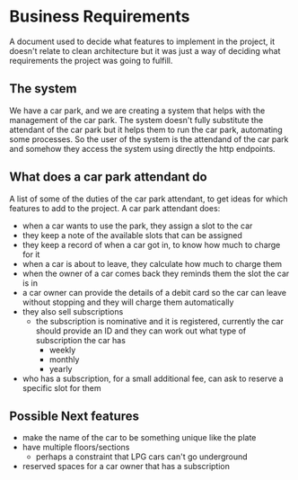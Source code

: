 # Business Requirements
A document used to decide what features to implement in the project, it doesn't relate to clean architecture but it was just a way of deciding what requirements the project was going to fulfill.

## The system
We have a car park, and we are creating a system that helps with the management of the car park.
The system doesn't fully substitute the attendant of the car park but it helps them to run the car park, automating some processes.
So the user of the system is the attendand of the car park and somehow they access the system using directly the http endpoints.

## What does a car park attendant do
A list of some of the duties of the car park attendant, to get ideas for which features to add to the project.
A car park attendant does:
* when a car wants to use the park, they assign a slot to the car
* they keep a note of the available slots that can be assigned
* they keep a record of when a car got in, to know how much to charge for it
* when a car is about to leave, they calculate how much to charge them
* when the owner of a car comes back they reminds them the slot the car is in
* a car owner can provide the details of a debit card so the car can leave without stopping and they will charge them automatically
* they also sell subscriptions
  * the subscription is nominative and it is registered, currently the car should provide an ID and they can work out what type of subscription the car has
    * weekly
    * monthly
    * yearly
* who has a subscription, for a small additional fee, can ask to reserve a specific slot for them

## Possible Next features
* make the name of the car to be something unique like the plate
* have multiple floors/sections
  * perhaps a constraint that LPG cars can't go underground
* reserved spaces for a car owner that has a subscription
